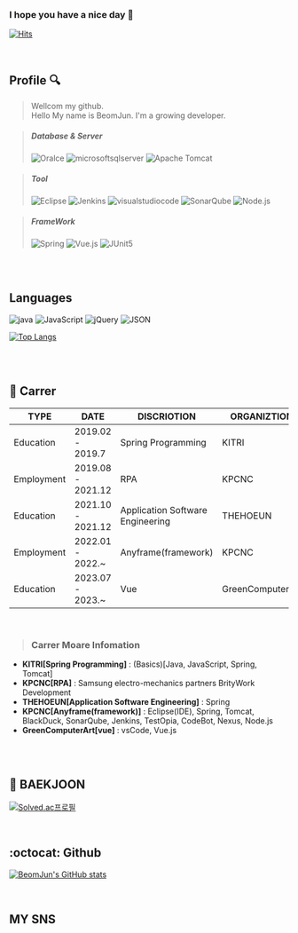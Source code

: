 <!--
**kwon-beom-jun/kwon-beom-jun** is a ✨ _special_ ✨ repository because its `README.md` (this file) appears on your GitHub profile.

Here are some ideas to get you started:

- 🔭 I’m currently working on ...
- 🌱 I’m currently learning ...
- 👯 I’m looking to collaborate on ...
- 🤔 I’m looking for help with ...
- 💬 Ask me about ...
- 📫 How to reach me: ...
- 😄 Pronouns: ...
- ⚡ Fun fact: ...
-->

<br/>


### I hope you have a nice day 👋
[![Hits](https://hits.seeyoufarm.com/api/count/incr/badge.svg?url=https%3A%2F%2Fgithub.com%2Fkwon-beom-jun&count_bg=%230B666A&title_bg=%23071952&icon=iconify.svg&icon_color=%23E7E7E7&title=vistor&edge_flat=false)](https://hits.seeyoufarm.com)

<br/>

## Profile :mag:

> Wellcom my github.<br/>
> Hello My name is BeomJun. I'm a growing developer.<br/>


<!-- 뱃지 설정 방법 : https://img.shields.io/badge/{배지이름}-{css컬러}?style={스타일}&logo={로고}&logoColor={로고컬러} -->


>##### Database & Server
  ><img alt="Oralce" src ="https://img.shields.io/badge/Oralce-F80000.svg?&style=for-the-badge&logo=Oralce&logoColor=red"/>
  ><img alt="microsoftsqlserver" src ="https://img.shields.io/badge/microsoftsqlserver-CC2927.svg?&style=for-the-badge&logo=Oralce&logoColor=red"/>
  ><img alt="Apache Tomcat" src ="https://img.shields.io/badge/Apache Tomcat-F8DC75.svg?&style=for-the-badge&logo=Apache Tomcat&logoColor=black"/>
 
>##### Tool
  ><img alt="Eclipse" src ="https://img.shields.io/badge/Eclipse-2C2255.svg?&style=for-the-badge&logo=Eclipse&logoColor=white"/>
  ><img alt="Jenkins" src ="https://img.shields.io/badge/Jenkins-D24939.svg?&style=for-the-badge&logo=Jenkins&logoColor=white"/>
  ><img alt="visualstudiocode" src ="https://img.shields.io/badge/visualstudiocode-007ACC.svg?&style=for-the-badge&logo=SonarQube&logoColor=white"/>
  ><img alt="SonarQube" src ="https://img.shields.io/badge/SonarQube-4E9BCD.svg?&style=for-the-badge&logo=SonarQube&logoColor=white"/>
  ><img alt="Node.js" src ="https://img.shields.io/badge/Node.js-339933.svg?&style=for-the-badge&logo=Node.js&logoColor=white"/>
  
>##### FrameWork
  ><img alt="Spring" src ="https://img.shields.io/badge/Spring-6DB33F.svg?&style=for-the-badge&logo=Spring&logoColor=white"/>  
  ><img alt="Vue.js" src ="https://img.shields.io/badge/Vue.js-4FC08D.svg?&style=for-the-badge&logo=Vue.js&logoColor=white"/>
  ><img alt="JUnit5" src ="https://img.shields.io/badge/JUnit5-25A162.svg?&style=for-the-badge&logo=JUnit5&logoColor=white"/>

<br/><br/>

## Languages
<p><img alt="java" src ="https://img.shields.io/badge/java-%23ED8B00.svg?style=for-the-badge&logo=openjdk&logoColor=white"/>
   <img alt="JavaScript" src ="https://img.shields.io/badge/JavaScript-F7DF1E.svg?&style=for-the-badge&logo=JavaScript&logoColor=black"/>
   <img alt="jQuery" src ="https://img.shields.io/badge/jQuery-0769AD.svg?&style=for-the-badge&logo=jQuery&logoColor=white"/>
   <img alt="JSON" src ="https://img.shields.io/badge/JSON-000000.svg?&style=for-the-badge&logo=JSON&logoColor=white"/></p>
  
  [![Top Langs](https://github-readme-stats.vercel.app/api/top-langs/?username=kwon-beom-jun&layout=donut&theme=graywhite&langs_count)](https://github.com/kwon-beom-jun)
  
  
<!--
  해당 repo 갯수
  <img src="https://img.shields.io/github/directory-file-count/kwon-beom-jun/kwon-beom-jun?type=dir"/>
-->

<br/><br/>

## :office: Carrer

| TYPE | DATE | DISCRIOTION | ORGANIZTION |
| ------ | ------ | ------ | ------ |
| Education | 2019.02 - 2019.7 | Spring Programming | KITRI |
| Employment | 2019.08 - 2021.12 | RPA | KPCNC |
| Education | 2021.10 - 2021.12 | Application Software Engineering | THEHOEUN |
| Employment | 2022.01 - 2022.~ | Anyframe(framework) | KPCNC |
| Education | 2023.07 - 2023.~ | Vue | GreenComputerArt |

<br/>

> ### **Carrer Moare Infomation**
- **KITRI[Spring Programming]** : (Basics)[Java, JavaScript, Spring, Tomcat]
- **KPCNC[RPA]** : Samsung electro-mechanics partners BrityWork Development
- **THEHOEUN[Application Software Engineering]** : Spring
- **KPCNC[Anyframe(framework)]** : Eclipse(IDE), Spring, Tomcat, BlackDuck, SonarQube, Jenkins, TestOpia, CodeBot, Nexus, Node.js
- **GreenComputerArt[vue]** : vsCode, Vue.js

<br/><br/>

<!-- 설정시 API 연동이 잘 안됨 -->
## :notebook_with_decorative_cover: BAEKJOON
[![Solved.ac프로필](http://mazassumnida.wtf/api/v2/generate_badge?boj=qjawns0618)](https://solved.ac/qjawns0618)  

<br/>

## :octocat: Github
[![BeomJun's GitHub stats](https://github-readme-stats.vercel.app/api?username=kwon-beom-jun&theme=swift)](https://github.com/kwon-beom-jun)

<br/>


 ## MY SNS










